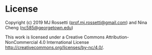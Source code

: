 # License

Copyright (c) 2019 MJ Rossetti (<prof.mj.rossetti@gmail.com>) and Nina Cheng (<nc585@georgetown.edu>)

This work is licensed under a Creative Commons Attribution-NonCommercial 4.0 International License <http://creativecommons.org/licenses/by-nc/4.0/>.
